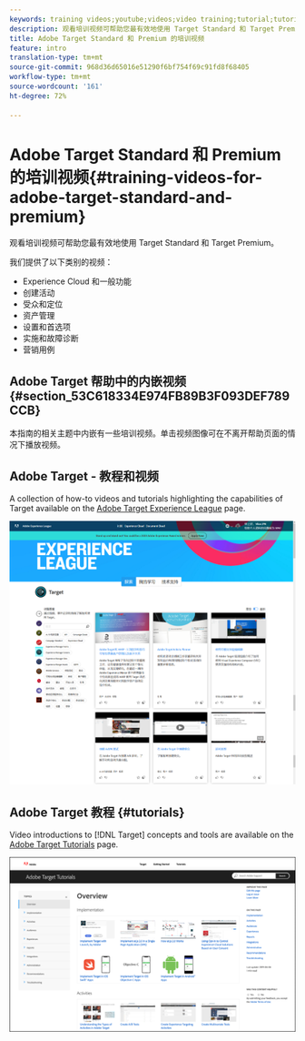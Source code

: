 ```yaml
---
keywords: training videos;youtube;videos;video training;tutorial;tutorials;video
description: 观看培训视频可帮助您最有效地使用 Target Standard 和 Target Premium。
title: Adobe Target Standard 和 Premium 的培训视频
feature: intro
translation-type: tm+mt
source-git-commit: 968d36d65016e51290f6bf754f69c91fd8f68405
workflow-type: tm+mt
source-wordcount: '161'
ht-degree: 72%

---
```



# Adobe Target Standard 和 Premium 的培训视频{#training-videos-for-adobe-target-standard-and-premium}

观看培训视频可帮助您最有效地使用 Target Standard 和 Target Premium。

我们提供了以下类别的视频：

* Experience Cloud 和一般功能
* 创建活动
* 受众和定位
* 资产管理
* 设置和首选项
* 实施和故障诊断
* 营销用例

## Adobe Target 帮助中的内嵌视频 {#section_53C618334E974FB89B3F093DEF789CCB}

本指南的相关主题中内嵌有一些培训视频。单击视频图像可在不离开帮助页面的情况下播放视频。

## Adobe Target - 教程和视频

A collection of how-to videos and tutorials highlighting the capabilities of Target available on the [Adobe Target Experience League](https://guided.adobe.com/#recommended/solutions/target) page.

![Experience League 视频](/help/c-intro/assets/experience-league.png)

## Adobe Target 教程 {#tutorials}

Video introductions to [!DNL Target] concepts and tools are available on  the [Adobe Target Tutorials](https://experienceleague.adobe.com/docs/target-learn/tutorials/overview.html) page.

![Adobe Target 教程](/help/c-intro/assets/adobe-target-tutorials-new.png)